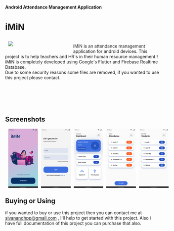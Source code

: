 **Android Attendance Management Application**

# iMiN
<img src="https://github.com/Sivanandhpp/iMiN/blob/master/assets/images/imin_small.png?raw=true" align="left" width="200" hspace="10" vspace="10">
<br/>iMiN is an attendance management application for android devices. This project is to help teachers and HR's in their human resource management.! iMiN is completely developed using Google's Flutter and Firebase Realtime Database.<br/>Due to some security reasons some files are removed, if you wanted to use this project please contact.<br/><br/><br/><br/><br/><br/>







## Screenshots
<div style="display:flex;" >
<img style="margin-left:10px;" src="screenshot/1.png" width="19%" >
<img style="margin-left:10px;" src="screenshot/2.png" width="19%" >
<img style="margin-left:10px;" src="screenshot/3.png" width="19%" >
<img style="margin-left:10px;" src="screenshot/4.png" width="19%" >
<img style="margin-left:10px;" src="screenshot/5.png" width="19%" >

</div>


## Buying or Using
if you wanted to buy or use this project then you can contact me at sivanandhpp@gmail.com , I'll help to get started with this project. Also i have full documentation of this project you can purchase that also.
